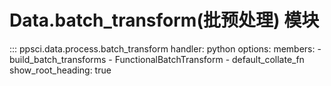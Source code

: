 # Data.batch_transform(批预处理) 模块

::: ppsci.data.process.batch_transform
    handler: python
    options:
      members:
        - build_batch_transforms
        - FunctionalBatchTransform
        - default_collate_fn
      show_root_heading: true
